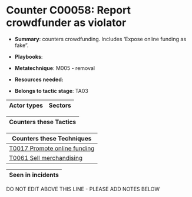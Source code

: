 # Counter C00058: Report crowdfunder as violator

* **Summary**: counters crowdfunding. Includes ‘Expose online funding as fake”. 

* **Playbooks**: 

* **Metatechnique**: M005 - removal

* **Resources needed:** 

* **Belongs to tactic stage**: TA03


| Actor types | Sectors |
| ----------- | ------- |



| Counters these Tactics |
| ---------------------- |



| Counters these Techniques |
| ------------------------- |
| [T0017 Promote online funding](../generated_pages/techniques/T0017.md) |
| [T0061 Sell merchandising](../generated_pages/techniques/T0061.md) |



| Seen in incidents |
| ----------------- |


DO NOT EDIT ABOVE THIS LINE - PLEASE ADD NOTES BELOW